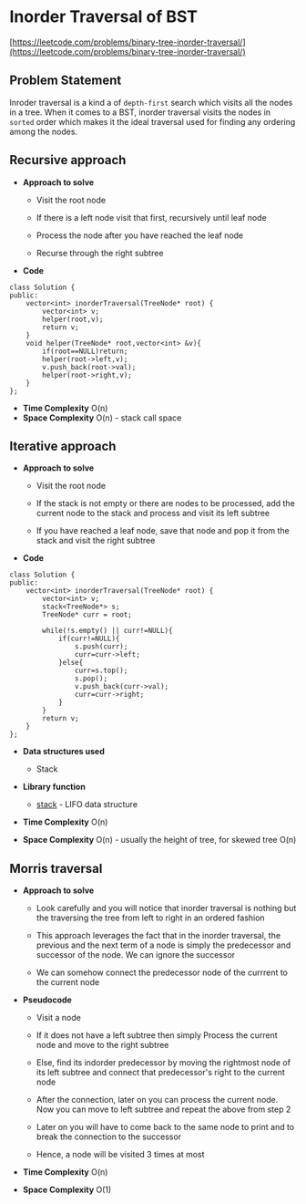 
# Inorder Traversal of BST

[https://leetcode.com/problems/binary-tree-inorder-traversal/](https://leetcode.com/problems/binary-tree-inorder-traversal/)

## Problem Statement

Inroder traversal is a kind a of ```depth-first``` search
which visits all the nodes in a tree. When it comes to a BST, inorder
traversal visits the nodes in ```sorted``` order which makes it 
the ideal traversal used for finding any ordering among the nodes.

## Recursive approach

* **Approach to solve**

    * Visit the root node

    * If there is a left node visit that first, recursively until leaf node

    * Process the node after you have reached the leaf node

    * Recurse through the right subtree

* **Code**

```
class Solution {
public:
    vector<int> inorderTraversal(TreeNode* root) {
        vector<int> v;
        helper(root,v);
        return v;
    }
    void helper(TreeNode* root,vector<int> &v){
        if(root==NULL)return;
        helper(root->left,v);
        v.push_back(root->val);
        helper(root->right,v);
    }
};
```

* **Time Complexity** O(n)
* **Space Complexity** O(n) - stack call space

## Iterative approach

* **Approach to solve**

    * Visit the root node

    * If the stack is not empty or there are nodes to be processed, add the current node to the stack and process and visit its left subtree

    * If you have reached a leaf node, save that node and pop it from the stack and visit the right subtree

* **Code**

```
class Solution {
public:
    vector<int> inorderTraversal(TreeNode* root) {
        vector<int> v;
        stack<TreeNode*> s;
        TreeNode* curr = root;
        
        while(!s.empty() || curr!=NULL){
            if(curr!=NULL){
                s.push(curr);
                curr=curr->left;
            }else{
                curr=s.top();
                s.pop();
                v.push_back(curr->val);
                curr=curr->right;
            }
        }
        return v;
    }
};
```

* **Data structures used**
    * Stack 

* **Library function**
    * [stack](https://www.geeksforgeeks.org/stack-in-cpp-stl/) - LIFO data structure

* **Time Complexity** O(n)
* **Space Complexity** O(n) - usually the height of tree, for skewed tree O(n)

## Morris traversal

* **Approach to solve**

    *   Look carefully and you will notice that inorder traversal
        is nothing but the traversing the tree from left to right 
        in an ordered fashion

    *   This approach leverages the fact that in the inorder traversal,
        the previous and the next term of a node is simply the predecessor and 
        successor of the node. We can ignore the successor

    *   We can somehow connect the predecessor node of the currrent to the
        current node


* **Pseudocode**       

    *   Visit a node

    *   If it does not have a left subtree then simply Process
        the current node and move to the right subtree

    *   Else, find its indorder predecessor by moving the rightmost 
        node of its left subtree and connect that predecessor's right to the
        current node

    *   After the connection, later on you can process the current node. Now
        you can move to left subtree and repeat the above from step 2

    *   Later on you will have to come back to the same node to print and to break 
        the connection to the successor

    *   Hence, a node will be visited 3 times at most


* **Time Complexity** O(n)
* **Space Complexity** O(1)
